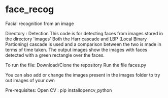 # face_recog
Facial recognition from an image

Directory : Detection
This code is for detecting faces from images stored in the directory 'images'
Both the Harr cascade and LBP (Local Binary Partioning) cascade is used and a comparison between the two is made in terms of time taken.
The output images show the images with faces detected with a green rectangle over the faces.

To run the file: 
Download/Clone the repository
Run the file faces.py

You can also add or change the images present in the images folder to try out images of your own

Pre-requisites:
Open CV : pip installopencv_python

